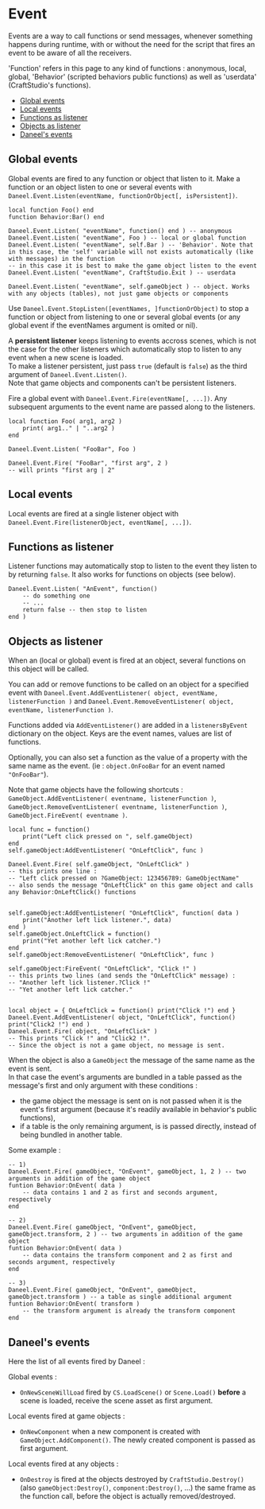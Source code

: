# Event

Events are a way to call functions or send messages, whenever something happens during runtime, with or without the need for the script that fires an event to be aware of all the receivers.

'Function' refers in this page to any kind of functions : anonymous, local, global, 'Behavior' (scripted behaviors public functions) as well as 'userdata' (CraftStudio's functions).  

- [Global events](#global-events)
- [Local events](#local-events)
- [Functions as listener](#functions-as-listener)
- [Objects as listener](#objects-as-listener)
- [Daneel's events](#daneels-events)


<a name="global-events"></a>
## Global events

Global events are fired to any function or object that listen to it.
Make a function or an object listen to one or several events with `Daneel.Event.Listen(eventName, functionOrObject[, isPersistent])`.
    
    local function Foo() end
    function Behavior:Bar() end

    Daneel.Event.Listen( "eventName", function() end ) -- anonymous
    Daneel.Event.Listen( "eventName", Foo ) -- local or global function
    Daneel.Event.Listen( "eventName", self.Bar ) -- 'Behavior'. Note that in this case, the 'self' variable will not exists automatically (like with messages) in the function 
    -- in this case it is best to make the game object listen to the event
    Daneel.Event.Listen( "eventName", CraftStudio.Exit ) -- userdata

    Daneel.Event.Listen( "eventName", self.gameObject ) -- object. Works with any objects (tables), not just game objects or components


Use `Daneel.Event.StopListen([eventNames, ]functionOrObject)` to stop a function or object from listening to one or several global events (or any global event if the eventNames argument is omited or nil).

A **persistent listener** keeps listening to events accross scenes, which is not the case for the other listeners which automatically stop to listen to any event when a new scene is loaded.  
To make a listener persistent, just pass `true` (default is `false`) as the third argument of `Daneel.Event.Listen()`.  
Note that game objects and components can't be persistent listeners.

Fire a global event with `Daneel.Event.Fire(eventName[, ...])`. Any subsequent arguments to the event name are passed along to the listeners.

    local function Foo( arg1, arg2 )
        print( arg1.." | "..arg2 )
    end
    
    Daneel.Event.Listen( "FooBar", Foo )

    Daneel.Event.Fire( "FooBar", "first arg", 2 )
    -- will prints "first arg | 2"


<a name="local-events"></a>
## Local events

Local events are fired at a single listener object with `Daneel.Event.Fire(listenerObject, eventName[, ...])`.


<a name="functions-as-listener"></a>
## Functions as listener

Listener functions may automatically stop to listen to the event they listen to by returning `false`. It also works for functions on objects (see below).

    Daneel.Event.Listen( "AnEvent", function()
        -- do something one
        -- ...
        return false -- then stop to listen
    end )


<a name="objects-as-listener"></a>
## Objects as listener

When an (local or global) event is fired at an object, several functions on this object will be called.

You can add or remove functions to be called on an object for a specified event with `Daneel.Event.AddEventListener( object, eventName, listenerFunction )` and `Daneel.Event.RemoveEventListener( object, eventName, listenerFunction )`.  

Functions added via `AddEventListener()` are added in a `listenersByEvent` dictionary on the object. Keys are the event names, values are list of functions.

Optionally, you can also set a function as the value of a property with the same name as the event. (ie : `object.OnFooBar` for an event named `"OnFooBar"`).

Note that game objects have the following shortcuts : `GameObject.AddEventListener( eventname, listenerFunction )`, `GameObject.RemoveEventListener( eventname, listenerFunction )`, `GameObject.FireEvent( eventname )`.  
    
    local func = function() 
        print("Left click pressed on ", self.gameObject)
    end
    self.gameObject:AddEventListener( "OnLeftClick", func )

    Daneel.Event.Fire( self.gameObject, "OnLeftClick" )
    -- this prints one line :
    -- "Left click pressed on ?GameObject: 123456789: GameObjectName"
    -- also sends the message "OnLeftClick" on this game object and calls any Behavior:OnLeftClick() functions


    self.gameObject:AddEventListener( "OnLeftClick", function( data ) 
        print("Another left lick listener.", data)
    end )
    self.gameObject.OnLeftClick = function() 
        print("Yet another left lick catcher.")
    end
    self.gameObject:RemoveEventListener( "OnLeftClick", func )

    self.gameObject:FireEvent( "OnLeftClick", "Click !" )
    -- this prints two lines (and sends the "OnLeftClick" message) :
    -- "Another left lick listener.?Click !"
    -- "Yet another left lick catcher."


    local object = { OnLeftClick = function() print("Click !") end }
    Daneel.Event.AddEventListener( object, "OnLeftClick", function() print("Click2 !") end )
    Daneel.Event.Fire( object, "OnLeftClick" ) 
    -- This prints "Click !" and "Click2 !".
    -- Since the object is not a game object, no message is sent.
    
When the object is also a `GameObject` the message of the same name as the event is sent.  
In that case the event's arguments are bundled in a table passed as the message's first and only argument with these conditions :

- the game object the message is sent on is not passed when it is the event's first argument (because it's readily available in behavior's public functions),
- if a table is the only remaining argument, is is passed directly, instead of being bundled in another table.

Some example :

    -- 1)
    Daneel.Event.Fire( gameObject, "OnEvent", gameObject, 1, 2 ) -- two arguments in addition of the game object
    funtion Behavior:OnEvent( data )
        -- data contains 1 and 2 as first and seconds argument, respectively
    end

    -- 2)
    Daneel.Event.Fire( gameObject, "OnEvent", gameObject, gameObject.transform, 2 ) -- two arguments in addition of the game object
    funtion Behavior:OnEvent( data )
        -- data contains the transform component and 2 as first and seconds argument, respectively
    end

    -- 3)
    Daneel.Event.Fire( gameObject, "OnEvent", gameObject, gameObject.transform ) -- a table as single additional argument
    funtion Behavior:OnEvent( transform )
        -- the transform argument is already the transform component
    end


<a name="daneels-events"></a>
## Daneel's events

Here the list of all events fired by Daneel :

Global events :

- `OnNewSceneWillLoad` fired by `CS.LoadScene()` or `Scene.Load()` **before** a scene is loaded, receive the scene asset as first argument.

Local events fired at game objects :

- `OnNewComponent` when a new component is created with `GameObject.AddComponent()`. The newly created component is passed as first argument.

Local events fired at any objects :

- `OnDestroy` is fired at the objects destroyed by `CraftStudio.Destroy()` (also `gameObject:Destroy()`, `component:Destroy()`, ...) the same frame as the function call, before the object is actually removed/destroyed.
